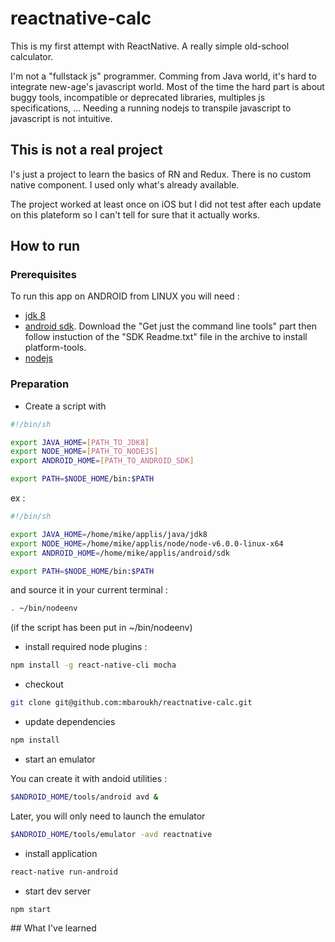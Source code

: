 # reactnative-calc

This is my first attempt with ReactNative.
A really simple old-school calculator.

I'm not a "fullstack js" programmer.
Comming from Java world, it's hard to integrate new-age's javascript world.
Most of the time the hard part is about buggy tools, incompatible or deprecated libraries, multiples js specifications, ...
Needing a running nodejs to transpile javascript to javascript is not intuitive.

## This is not a real project

I's just a project to learn the basics of RN and Redux.
There is no custom native component.
I used only what's already available.

The project worked at least once on iOS but I did not test after each update on this plateform
so I can't tell for sure that it actually works.


## How to run

### Prerequisites

To run this app on ANDROID from LINUX you will need :
- [jdk 8](http://www.oracle.com/technetwork/java/javase/downloads/index.html)
- [android sdk](http://developer.android.com/sdk/index.html#downloads). Download the "Get just the command line tools" part then follow instuction of the "SDK Readme.txt" file in the archive to install platform-tools.
- [nodejs](https://nodejs.org/en/download/current/)

### Preparation

* Create a script with
```bash
#!/bin/sh

export JAVA_HOME=[PATH_TO_JDK8]
export NODE_HOME=[PATH_TO_NODEJS]
export ANDROID_HOME=[PATH_TO_ANDROID_SDK]

export PATH=$NODE_HOME/bin:$PATH
```
ex :
```bash
#!/bin/sh

export JAVA_HOME=/home/mike/applis/java/jdk8
export NODE_HOME=/home/mike/applis/node/node-v6.0.0-linux-x64
export ANDROID_HOME=/home/mike/applis/android/sdk

export PATH=$NODE_HOME/bin:$PATH
```

and source it in your current terminal :
```bash
. ~/bin/nodeenv
```

(if the script has been put in ~/bin/nodeenv)

* install required node plugins :

```bash
npm install -g react-native-cli mocha
```

* checkout
```bash
git clone git@github.com:mbaroukh/reactnative-calc.git
```

* update dependencies

```bash
npm install
```

* start an emulator

You can create it with andoid utilities :
```bash
$ANDROID_HOME/tools/android avd &
```
Later, you will only need to launch the emulator
```bash
$ANDROID_HOME/tools/emulator -avd reactnative
```

* install application
```bash
react-native run-android
```

* start dev server
```bash
npm start
```

## What I've learned




